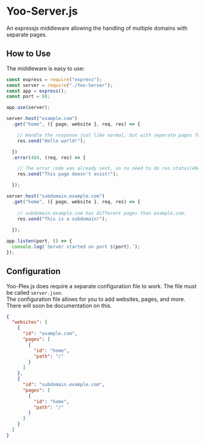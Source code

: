 # Yoo-Server.js
An expressjs middleware allowing the handling of multiple domains with separate pages.

## How to Use

The middleware is easy to use:

```javascript
const express = require("express");
const server = require("./Yoo-Server");
const app = express();
const port = 80;

app.use(server);

server.host("example.com")
  .get("home", ({ page, website }, req, res) => {

    // Handle the response just like normal, but with seperate pages for different domains!
    res.send("Hello world!");

  })
  .error(404, (req, res) => {

    // The error code was already sent, so no need to do res.status(404).
    res.send("This page doesn't exist!");

  });

server.host("subdomain.example.com")
  .get("home", ({ page, website }, req, res) => {
    
    // subdomain.example.com has different pages than example.com.
    res.send("This is a subdomain!");
    
  });

app.listen(port, () => {
  console.log(`Server started on port ${port}.`);
});
```

## Configuration

Yoo-Plex.js does require a separate configuration file to work. The file must be called `server.json`.  
The configuration file allows for you to add websites, pages, and more. There will soon be documentation on this.

```json
{
  "websites": [
    {
      "id": "example.com",
      "pages": [
        {
          "id": "home",
          "path": "/"
        }
      ]
    },
    {
      "id": "subdomain.example.com",
      "pages": [
        {
          "id": "home",
          "path": "/"
        }
      ]
    }
  ]
}
```
